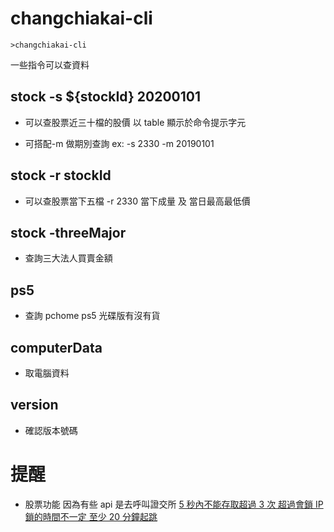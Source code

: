 # changchiakai-cli

```
>changchiakai-cli
```

一些指令可以查資料

## stock -s ${stockId} 20200101

- 可以查股票近三十檔的股價 以 table 顯示於命令提示字元

- 可搭配-m 做期別查詢 ex: -s 2330 -m 20190101

## stock -r stockId

- 可以查股票當下五檔 -r 2330 當下成量 及 當日最高最低價

## stock -threeMajor

- 查詢三大法人買賣金額

## ps5

- 查詢 pchome ps5 光碟版有沒有貨

## computerData

- 取電腦資料

## version

- 確認版本號碼

# 提醒

- 股票功能 因為有些 api 是去呼叫證交所
  [5 秒內不能存取超過 3 次 超過會鎖 IP 鎖的時間不一定 至少 20 分鐘起跳](https://www.ptt.cc/bbs/Stock/M.1513840325.A.AE7.html)
